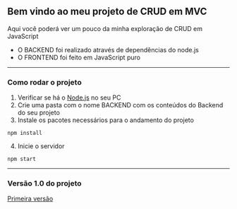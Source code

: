 ## Bem vindo ao meu projeto de CRUD em MVC

Aqui você poderá ver um pouco da minha exploração de CRUD em JavaScript

- O BACKEND foi realizado através de dependências do node.js
- O FRONTEND foi feito em JavaScript puro

---

### Como rodar o projeto

1. Verificar se há o [Node.js](https://nodejs.org/en) no seu PC
2. Crie uma pasta com o nome BACKEND com os conteúdos do Backend do seu projeto
3. Instale os pacotes necessários para o andamento do projeto
```
npm install
```
4. Inicie o servidor
```
npm start
```

---

### Versão 1.0 do projeto

[Primeira versão](https://github.com/joaolucasmoreira/js-mvc-crud-jltm/releases/tag/v1.0)